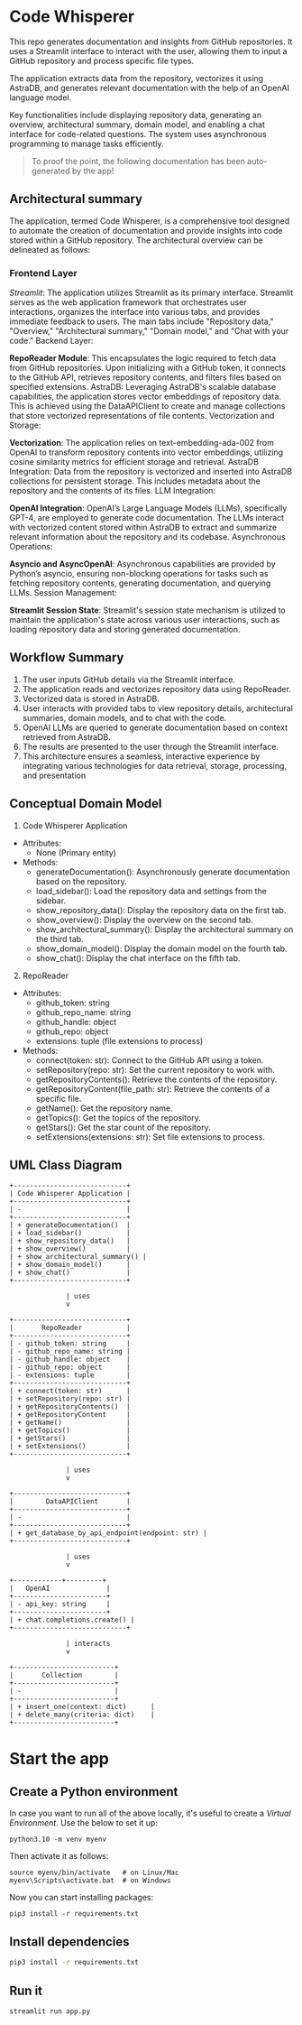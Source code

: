 # Code Whisperer
This repo generates documentation and insights from GitHub repositories. It uses a Streamlit interface to interact with the user, allowing them to input a GitHub repository and process specific file types.

The application extracts data from the repository, vectorizes it using AstraDB, and generates relevant documentation with the help of an OpenAI language model.

Key functionalities include displaying repository data, generating an overview, architectural summary, domain model, and enabling a chat interface for code-related questions. The system uses asynchronous programming to manage tasks efficiently.

> To proof the point, the following documentation has been auto-generated by the app!

## Architectural summary
The application, termed Code Whisperer, is a comprehensive tool designed to automate the creation of documentation and provide insights into code stored within a GitHub repository. The architectural overview can be delineated as follows:

### Frontend Layer

*Streamlit*: The application utilizes Streamlit as its primary interface. Streamlit serves as the web application framework that orchestrates user interactions, organizes the interface into various tabs, and provides immediate feedback to users. The main tabs include "Repository data," "Overview," "Architectural summary," "Domain model," and "Chat with your code."
Backend Layer:

**RepoReader Module**: This encapsulates the logic required to fetch data from GitHub repositories. Upon initializing with a GitHub token, it connects to the GitHub API, retrieves repository contents, and filters files based on specified extensions.
AstraDB: Leveraging AstraDB's scalable database capabilities, the application stores vector embeddings of repository data. This is achieved using the DataAPIClient to create and manage collections that store vectorized representations of file contents.
Vectorization and Storage:

**Vectorization**: The application relies on text-embedding-ada-002 from OpenAI to transform repository contents into vector embeddings, utilizing cosine similarity metrics for efficient storage and retrieval.
AstraDB Integration: Data from the repository is vectorized and inserted into AstraDB collections for persistent storage. This includes metadata about the repository and the contents of its files.
LLM Integration:

**OpenAI Integration**: OpenAI’s Large Language Models (LLMs), specifically GPT-4, are employed to generate code documentation. The LLMs interact with vectorized content stored within AstraDB to extract and summarize relevant information about the repository and its codebase.
Asynchronous Operations:

**Asyncio and AsyncOpenAI**: Asynchronous capabilities are provided by Python’s asyncio, ensuring non-blocking operations for tasks such as fetching repository contents, generating documentation, and querying LLMs.
Session Management:

**Streamlit Session State**: Streamlit's session state mechanism is utilized to maintain the application's state across various user interactions, such as loading repository data and storing generated documentation.

## Workflow Summary
1. The user inputs GitHub details via the Streamlit interface.
2. The application reads and vectorizes repository data using RepoReader.
3. Vectorized data is stored in AstraDB.
4. User interacts with provided tabs to view repository details, architectural summaries, domain models, and to chat with the code.
5. OpenAI LLMs are queried to generate documentation based on context retrieved from AstraDB.
6. The results are presented to the user through the Streamlit interface.
7. This architecture ensures a seamless, interactive experience by integrating various technologies for data retrieval, storage, processing, and presentation

## Conceptual Domain Model

1. Code Whisperer Application
- Attributes:
    - None (Primary entity)
- Methods:
    - generateDocumentation(): Asynchronously generate documentation based on the repository.
    - load_sidebar(): Load the repository data and settings from the sidebar.
    - show_repository_data(): Display the repository data on the first tab.
    - show_overview(): Display the overview on the second tab.
    - show_architectural_summary(): Display the architectural summary on the third tab.
    - show_domain_model(): Display the domain model on the fourth tab.
    - show_chat(): Display the chat interface on the fifth tab.
2. RepoReader
- Attributes:
    - github_token: string
    - github_repo_name: string
    - github_handle: object
    - github_repo: object
    - extensions: tuple (file extensions to process)
- Methods:
    - connect(token: str): Connect to the GitHub API using a token.
    - setRepository(repo: str): Set the current repository to work with.
    - getRepositoryContents(): Retrieve the contents of the repository.
    - getRepositoryContent(file_path: str): Retrieve the contents of a specific file.
    - getName(): Get the repository name.
    - getTopics(): Get the topics of the repository.
    - getStars(): Get the star count of the repository.
    - setExtensions(extensions: str): Set file extensions to process.

## UML Class Diagram
```
+----------------------------+
| Code Whisperer Application |
+----------------------------+
| -                          |
+----------------------------+
| + generateDocumentation()  |
| + load_sidebar()           |
| + show_repository_data()   |
| + show_overview()          |
| + show_architectural_summary() |
| + show_domain_model()      |
| + show_chat()              |
+----------------------------+

              | uses
              v

+----------------------------+
|       RepoReader           |
+----------------------------+
| - github_token: string     |
| - github_repo_name: string |
| - github_handle: object    |
| - github_repo: object      |
| - extensions: tuple        |
+----------------------------+
| + connect(token: str)      |
| + setRepository(repo: str) |
| + getRepositoryContents()  |
| + getRepositoryContent     |
| + getName()                |
| + getTopics()              |
| + getStars()               |
| + setExtensions()          |
+----------------------------+

              | uses
              v

+----------------------------+
|        DataAPIClient       |
+----------------------------+
| -                          |
+----------------------------+
| + get_database_by_api_endpoint(endpoint: str) |
+----------------------------+

              | uses
              v

+------------+---------+
|   OpenAI              |
+-----------------------+
| - api_key: string     |
+-----------------------+
| + chat.completions.create() |
+----------------------------+

              | interacts
              v

+-------------------------+
|       Collection        |
+-------------------------+
| -                       |
+-------------------------+
| + insert_one(context: dict)      |
| + delete_many(criteria: dict)    |
+-------------------------+
```
# Start the app

## Create a Python environment
In case you want to run all of the above locally, it's useful to create a *Virtual Environment*. Use the below to set it up:
```
python3.10 -m venv myenv
```
Then activate it as follows:
```
source myenv/bin/activate   # on Linux/Mac
myenv\Scripts\activate.bat  # on Windows
```
Now you can start installing packages:
```
pip3 install -r requirements.txt
```
## Install dependencies
```sh
pip3 install -r requirements.txt
```
## Run it
```sh
streamlit run app.py
```